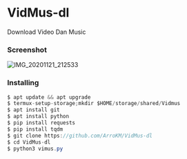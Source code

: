 <h1> VidMus-dl</h1>

Download Video Dan Music

<h3>Screenshot</h3>

![IMG_20201121_212533](https://user-images.githubusercontent.com/46747652/99879557-5b867680-2c40-11eb-8501-805de0bdd96d.jpg)

<h3>Installing</h3>

```java
$ apt update && apt upgrade
$ termux-setup-storage;mkdir $HOME/storage/shared/Vidmus
$ apt install git
$ apt install python
$ pip install requests
$ pip install tqdm
$ git clone https://github.com/ArroKM/VidMus-dl
$ cd VidMus-dl
$ python3 vimus.py
```
